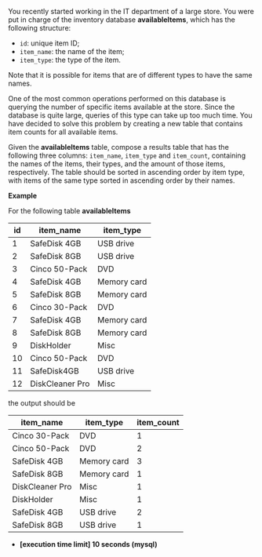 
You recently started working in the IT department of a large store. You were put in charge of the inventory database  **availableItems**, which has the following structure:

-   `id`: unique item ID;
-   `item_name`: the name of the item;
-   `item_type`: the type of the item.

Note that it is possible for items that are of different types to have the same names.

One of the most common operations performed on this database is querying the number of specific items available at the store. Since the database is quite large, queries of this type can take up too much time. You have decided to solve this problem by creating a new table that contains item counts for all available items.

Given the  **availableItems**  table, compose a results table that has the following three columns:  `item_name`,  `item_type`  and  `item_count`, containing the names of the items, their types, and the amount of those items, respectively. The table should be sorted in ascending order by item type, with items of the same type sorted in ascending order by their names.

**Example**

For the following table  **availableItems**

| id | item_name       | item_type   |
|----|-----------------|-------------|
| 1  | SafeDisk 4GB    | USB drive   |
| 2  | SafeDisk 8GB    | USB drive   |
| 3  | Cinco 50-Pack   | DVD         |
| 4  | SafeDisk 4GB    | Memory card |
| 5  | SafeDisk 8GB    | Memory card |
| 6  | Cinco 30-Pack   | DVD         |
| 7  | SafeDisk 4GB    | Memory card |
| 8  | SafeDisk 8GB    | Memory card |
| 9  | DiskHolder      | Misc        |
| 10 | Cinco 50-Pack   | DVD         |
| 11 | SafeDisk4GB     | USB drive   |
| 12 | DiskCleaner Pro | Misc        |

the output should be

| item_name       | item_type   | item_count |
|-----------------|-------------|------------|
| Cinco 30-Pack   | DVD         | 1          |
| Cinco 50-Pack   | DVD         | 2          |
| SafeDisk 4GB    | Memory card | 3          |
| SafeDisk 8GB    | Memory card | 1          |
| DiskCleaner Pro | Misc        | 1          |
| DiskHolder      | Misc        | 1          |
| SafeDisk 4GB    | USB drive   | 2          |
| SafeDisk 8GB    | USB drive   | 1          |


-   **[execution time limit] 10 seconds (mysql)**